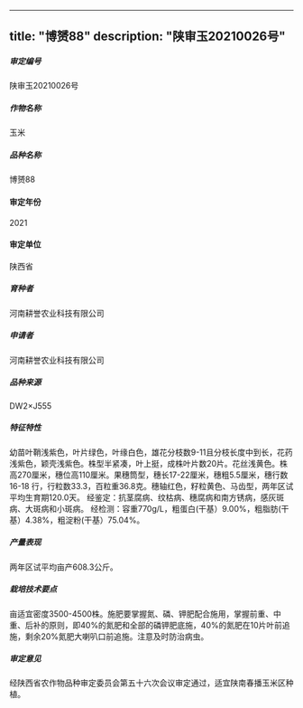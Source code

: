 
---
title: "博赟88"
description: "陕审玉20210026号"
---
##### 审定编号 
陕审玉20210026号

##### 作物名称
玉米

##### 品种名称
博赟88

#### 审定年份
2021	

#### 审定单位
陕西省

##### 育种者
河南耕誉农业科技有限公司

##### 申请者
河南耕誉农业科技有限公司

##### 品种来源
DW2×J555

##### 特征特性
幼苗叶鞘浅紫色，叶片绿色，叶缘白色，雄花分枝数9-11且分枝长度中到长，花药浅紫色，颖壳浅紫色。株型半紧凑，叶上挺，成株叶片数20片。花丝浅黄色。株高270厘米，穗位高110厘米。果穗筒型，穗长17-22厘米，穗粗5.5厘米，穗行数16-18 行，行粒数33.3，百粒重36.8克。穗轴红色，籽粒黄色、马齿型，两年区试平均生育期120.0天。
经鉴定：抗茎腐病、纹枯病、穗腐病和南方锈病，感灰斑病、大斑病和小斑病。
经检测：容重770g/L，粗蛋白(干基）9.00%，粗脂肪(干基）4.38%，粗淀粉(干基）75.04%。

##### 产量表现
两年区试平均亩产608.3公斤。

##### 栽培技术要点
亩适宜密度3500-4500株。施肥要掌握氮、磷、钾肥配合施用，掌握前重、中重、后补的原则，即40%的氮肥和全部的磷钾肥底施，40%的氮肥在10片叶前追施，剩余20%氮肥大喇叭口前追施。注意及时防治病虫。

##### 审定意见
经陕西省农作物品种审定委员会第五十六次会议审定通过，适宜陕南春播玉米区种植。


